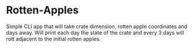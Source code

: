 # Rotten-Apples
Simple CLI app that will take crate dimension, rotten apple coordinates and days away. Will print each day the state of the crate and every 3 days will rott adjacent to the initial rotten apples.
